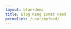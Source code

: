 ```yaml
---
layout: blankdemo
title: Blog Kang Ismet Feed
permalink: /user/myfeed/
---
```


<div id="feed-list-container"></div><div style="clear: both;"></div>
<script src="{{ site.baseurl }}/js/kang-is-feed.js" type="text/javascript"></script>
<script src="{{ site.baseurl }}/js/multi-feed.js" type="text/javascript"></script>

